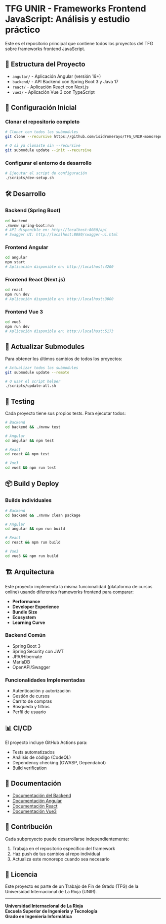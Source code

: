 # TFG UNIR - Frameworks Frontend JavaScript: Análisis y estudio práctico

Este es el repositorio principal que contiene todos los proyectos del TFG sobre frameworks frontend JavaScript.

## 📁 Estructura del Proyecto

- `angular/` - Aplicación Angular (versión 16+)
- `backend/` - API Backend con Spring Boot 3 y Java 17
- `react/` - Aplicación React con Next.js
- `vue3/` - Aplicación Vue 3 con TypeScript

## 🚀 Configuración Inicial

### Clonar el repositorio completo

```bash
# Clonar con todos los submodules
git clone --recursive https://github.com/isidromerayo/TFG_UNIR-monorepo.git

# O si ya clonaste sin --recursive
git submodule update --init --recursive
```

### Configurar el entorno de desarrollo

```bash
# Ejecutar el script de configuración
./scripts/dev-setup.sh
```

## 🛠️ Desarrollo

### Backend (Spring Boot)
```bash
cd backend
./mvnw spring-boot:run
# API disponible en: http://localhost:8080/api
# Swagger UI: http://localhost:8080/swagger-ui.html
```

### Frontend Angular
```bash
cd angular
npm start
# Aplicación disponible en: http://localhost:4200
```

### Frontend React (Next.js)
```bash
cd react
npm run dev
# Aplicación disponible en: http://localhost:3000
```

### Frontend Vue 3
```bash
cd vue3
npm run dev
# Aplicación disponible en: http://localhost:5173
```

## 🔄 Actualizar Submodules

Para obtener los últimos cambios de todos los proyectos:

```bash
# Actualizar todos los submodules
git submodule update --remote

# O usar el script helper
./scripts/update-all.sh
```

## 🧪 Testing

Cada proyecto tiene sus propios tests. Para ejecutar todos:

```bash
# Backend
cd backend && ./mvnw test

# Angular
cd angular && npm test

# React
cd react && npm test

# Vue3
cd vue3 && npm run test
```

## 📦 Build y Deploy

### Builds individuales
```bash
# Backend
cd backend && ./mvnw clean package

# Angular
cd angular && npm run build

# React
cd react && npm run build

# Vue3
cd vue3 && npm run build
```

## 🏗️ Arquitectura

Este proyecto implementa la misma funcionalidad (plataforma de cursos online) usando diferentes frameworks frontend para comparar:

- **Performance**
- **Developer Experience**
- **Bundle Size**
- **Ecosystem**
- **Learning Curve**

### Backend Común
- Spring Boot 3
- Spring Security con JWT
- JPA/Hibernate
- MariaDB
- OpenAPI/Swagger

### Funcionalidades Implementadas
- Autenticación y autorización
- Gestión de cursos
- Carrito de compras
- Búsqueda y filtros
- Perfil de usuario

## 📊 CI/CD

El proyecto incluye GitHub Actions para:
- Tests automatizados
- Análisis de código (CodeQL)
- Dependency checking (OWASP, Dependabot)
- Build verification

## 📝 Documentación

- [Documentación del Backend](./backend/README.md)
- [Documentación Angular](./angular/README.md)
- [Documentación React](./react/README.md)
- [Documentación Vue3](./vue3/README.md)

## 🤝 Contribución

Cada subproyecto puede desarrollarse independientemente:

1. Trabaja en el repositorio específico del framework
2. Haz push de tus cambios al repo individual
3. Actualiza este monorepo cuando sea necesario

## 📄 Licencia

Este proyecto es parte de un Trabajo de Fin de Grado (TFG) de la Universidad Internacional de La Rioja (UNIR).

---

**Universidad Internacional de La Rioja**  
**Escuela Superior de Ingeniería y Tecnología**  
**Grado en Ingeniería Informática**